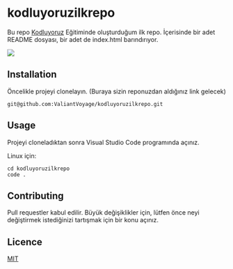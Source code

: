 # kodluyoruzilkrepo
Bu repo [Kodluyoruz](https://www.kodluyoruz.org/)  Eğitiminde oluşturduğum ilk repo. İçerisinde bir adet README dosyası, bir adet de index.html barındırıyor.

![](https://www.hizliresim.com/rdtbwqt)

## Installation

Öncelikle projeyi clonelayın. (Buraya sizin reponuzdan aldığınız link gelecek)

```
git@github.com:ValiantVoyage/kodluyoruzilkrepo.git
```





## Usage

Projeyi cloneladıktan sonra Visual Studio Code programında açınız.

Linux için:

```linux
cd kodluyoruzilkrepo
code .
```

## Contributing

Pull requestler kabul edilir. Büyük değişiklikler için, lütfen önce neyi değiştirmek istediğinizi tartışmak için bir konu açınız.



## Licence

[MIT](https://choosealicense.com/licenses/mit/)

